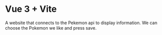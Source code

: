 # Vue 3 + Vite

A website that connects to the Pekemon api to display information.  We can choose the Pokemon we like and press save.

